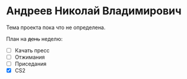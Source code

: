 # Андреев Николай Владимирович

Тема проекта пока что не определена.

План на ~~день~~ неделю:

- [ ] Качать пресс
- [ ] Отжимания
- [ ] Приседания
- [x] CS2
